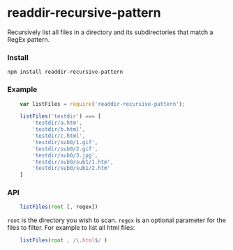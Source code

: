 # readdir-recursive-pattern
Recursively list all files in a directory and its subdirectories that match a RegEx pattern.


### Install

    npm install readdir-recursive-pattern

### Example

```javascript
    var listFiles = require('readdir-recursive-pattern');

    listFiles('testdir') === [
        'testdir/a.htm',
        'testdir/b.html',
        'testdir/c.html',
        'testdir/sub0/1.gif',
        'testdir/sub0/2.gif',
        'testdir/sub0/3.jpg',
        'testdir/sub0/sub1/1.htm',
        'testdir/sub0/sub1/2.htm' 
    ]
```

### API

```javascript
    listFiles(root [, regex])
```    

`root` is the directory you wish to scan. `regex` is an optional parameter for the files to filter. For example to list all html files:

```javascript
    listFiles(root , /\.html$/ )
```    

